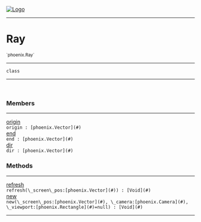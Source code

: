 
[![Logo](../../images/logo.png)](../../api/index.html)

---



<h1>Ray</h1>
<small>`phoenix.Ray`</small>



---

`class`

---

&nbsp;
&nbsp;



<h3>Members</h3> <hr/><span class="member apipage">
                <a name="origin"><a class="lift" href="#origin">origin</a></a><div class="clear"></div><code class="signature apipage">origin : [phoenix.Vector](#)</code><br/></span>
            <span class="small_desc_flat"></span><span class="member apipage">
                <a name="end"><a class="lift" href="#end">end</a></a><div class="clear"></div><code class="signature apipage">end : [phoenix.Vector](#)</code><br/></span>
            <span class="small_desc_flat"></span><span class="member apipage">
                <a name="dir"><a class="lift" href="#dir">dir</a></a><div class="clear"></div><code class="signature apipage">dir : [phoenix.Vector](#)</code><br/></span>
            <span class="small_desc_flat"></span>





<h3>Methods</h3> <hr/><span class="method apipage">
            <a name="refresh"><a class="lift" href="#refresh">refresh</a></a> <div class="clear"></div><code class="signature apipage">refresh(\_screen\_pos:[phoenix.Vector](#)<span></span>) : [Void](#)</code><br/><span class="small_desc_flat"></span>
        </span>
    <span class="method apipage">
            <a name="new"><a class="lift" href="#new">new</a></a> <div class="clear"></div><code class="signature apipage">new(\_screen\_pos:[phoenix.Vector](#)<span></span>, \_camera:[phoenix.Camera](#)<span></span>, \_viewport:[phoenix.Rectangle](#)<span>=null</span>) : [Void](#)</code><br/><span class="small_desc_flat"></span>
        </span>
    





---

&nbsp;
&nbsp;
&nbsp;
&nbsp;